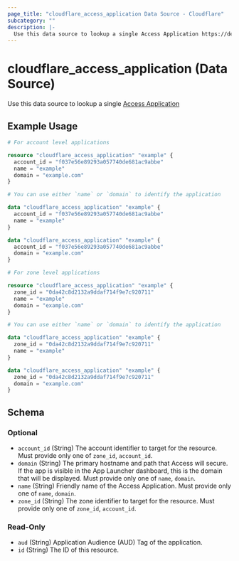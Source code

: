 ```yaml
---
page_title: "cloudflare_access_application Data Source - Cloudflare"
subcategory: ""
description: |-
  Use this data source to lookup a single Access Application https://developers.cloudflare.com/cloudflare-one/applications/
---
```


# cloudflare_access_application (Data Source)

Use this data source to lookup a single [Access Application](https://developers.cloudflare.com/cloudflare-one/applications/)

## Example Usage

```terraform
# For account level applications

resource "cloudflare_access_application" "example" {
  account_id = "f037e56e89293a057740de681ac9abbe"
  name = "example"
  domain = "example.com"
}

# You can use either `name` or `domain` to identify the application

data "cloudflare_access_application" "example" {
  account_id = "f037e56e89293a057740de681ac9abbe"
  name = "example"
}

data "cloudflare_access_application" "example" {
  account_id = "f037e56e89293a057740de681ac9abbe"
  domain = "example.com"
}

# For zone level applications

resource "cloudflare_access_application" "example" {
  zone_id = "0da42c8d2132a9ddaf714f9e7c920711"
  name = "example"
  domain = "example.com"
}

# You can use either `name` or `domain` to identify the application

data "cloudflare_access_application" "example" {
  zone_id = "0da42c8d2132a9ddaf714f9e7c920711"
  name = "example"
}

data "cloudflare_access_application" "example" {
  zone_id = "0da42c8d2132a9ddaf714f9e7c920711"
  domain = "example.com"
}
```

<!-- schema generated by tfplugindocs -->
## Schema

### Optional

- `account_id` (String) The account identifier to target for the resource. Must provide only one of `zone_id`, `account_id`.
- `domain` (String) The primary hostname and path that Access will secure. If the app is visible in the App Launcher dashboard, this is the domain that will be displayed. Must provide only one of `name`, `domain`.
- `name` (String) Friendly name of the Access Application. Must provide only one of `name`, `domain`.
- `zone_id` (String) The zone identifier to target for the resource. Must provide only one of `zone_id`, `account_id`.

### Read-Only

- `aud` (String) Application Audience (AUD) Tag of the application.
- `id` (String) The ID of this resource.


